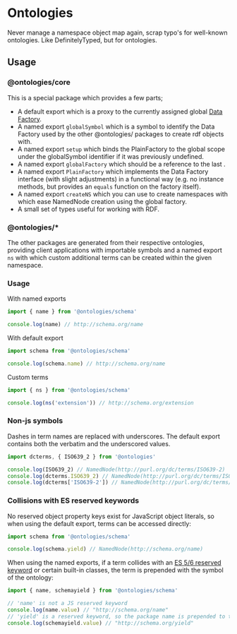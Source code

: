 # Ontologies
Never manage a namespace object map again, scrap typo's for well-known ontologies. Like DefinitelyTyped, but for ontologies.

## Usage

### @ontologies/core
This is a special package which provides a few parts;

* A default export which is a proxy to the currently assigned global [Data Factory](http://rdf.js.org/data-model-spec/#datafactory-interface).
* A named export `globalSymbol` which is a symbol to identify the Data Factory
used by the other @ontologies/ packages to create rdf objects with.
* A named export `setup` which binds the PlainFactory to the global scope under the globalSymbol 
   identifier if it was previously undefined.
* A named export `globalFactory` which should be a reference to the last .
* A named export `PlainFactory` which implements the Data Factory interface (with slight adjustments)
   in a functional way (e.g. no instance methods, but provides an `equals` function on the factory itself). 
* A named export `createNS` which you can use to create namespaces with which ease NamedNode
    creation using the global factory.
* A small set of types useful for working with RDF.

### @ontologies/*
The other packages are generated from their respective ontologies, providing client applications with
importable symbols and a named export `ns` with which custom additional terms can be created within
the given namespace.

### Usage
With named exports

```javascript
import { name } from '@ontologies/schema'

console.log(name) // http://schema.org/name
```

With default export

```javascript
import schema from '@ontologies/schema'

console.log(schema.name) // http://schema.org/name
```

Custom terms

```javascript
import { ns } from '@ontologies/schema'

console.log(ns('extension')) // http://schema.org/extension
```

### Non-js symbols
Dashes in term names are replaced with underscores. The default export contains both the verbatim
and the underscored values.

```javascript
import dcterms, { ISO639_2 } from '@ontologies'

console.log(ISO639_2) // NamedNode(http://purl.org/dc/terms/ISO639-2)
console.log(dcterms.ISO639_2) // NamedNode(http://purl.org/dc/terms/ISO639-2)
console.log(dcterms['ISO639-2']) // NamedNode(http://purl.org/dc/terms/ISO639-2)
```

### Collisions with ES reserved keywords
No reserved object property keys exist for JavaScript object literals, so when using the default
export, terms can be accessed directly:

```javascript
import schema from '@ontologies/schema'

console.log(schema.yield) // NamedNode(http://schema.org/name)
```

When using the named exports, if a term collides with an [ES 5/6 reserved keyword](https://developer.mozilla.org/en-US/docs/Web/JavaScript/Reference/Lexical_grammar#Keywords)
or certain built-in classes, the term is prepended with the symbol of the ontology:

```javascript
import { name, schemayield } from '@ontologies/schema'

// 'name' is not a JS reserved keyword
console.log(name.value) // "http://schema.org/name"
// 'yield' is a reserved keyword, so the package name is prepended to the js identifier.
console.log(schemayield.value) // "http://schema.org/yield"
```
